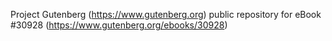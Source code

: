 Project Gutenberg (https://www.gutenberg.org) public repository for eBook #30928 (https://www.gutenberg.org/ebooks/30928)
